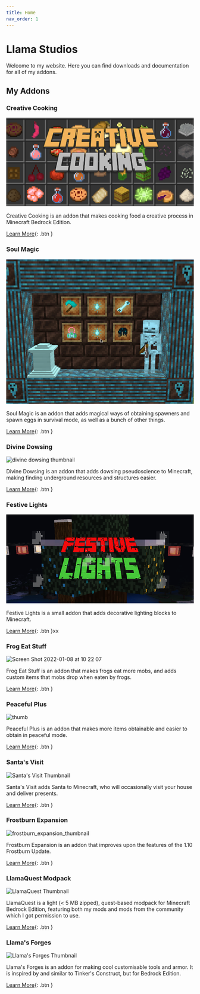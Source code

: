 ```yaml
---
title: Home
nav_order: 1
---
```


# Llama Studios
Welcome to my website. Here you can find downloads and documentation for all of my addons.

## My Addons
### Creative Cooking
![Creative Cooking Thumbnail](/images/creativecooking/cc_0.png)

Creative Cooking is an addon that makes cooking food a creative process in Minecraft Bedrock Edition.

[Learn More](/creative-cooking.html){: .btn }

### Soul Magic
![Soul Magic Thumbnail](/images/soul_magic/sm_1.png)

Soul Magic is an addon that adds magical ways of obtaining spawners and spawn eggs in survival mode, as well as a bunch of other things.

[Learn More](/soul-magic.html){: .btn }

### Divine Dowsing
![divine dowsing thumbnail](https://user-images.githubusercontent.com/31634240/132233236-051552de-7118-470e-9a27-3fceae87dbf3.png)

Divine Dowsing is an addon that adds dowsing pseudoscience to Minecraft, making finding underground resources and structures easier.

[Learn More](/divine-dowsing.html){: .btn }

### Festive Lights
![Festive lights thumbnail](/images/festive-lights/thumb_branded.png)

Festive Lights is a small addon that adds decorative lighting blocks to Minecraft.

[Learn More](/festive-lights.html){: .btn }xx

### Frog Eat Stuff
![Screen Shot 2022-01-08 at 10 22 07](https://user-images.githubusercontent.com/31634240/148650823-e057b82e-afc6-411a-82f3-95f409aa2d3b.png)

Frog Eat Stuff is an addon that makes frogs eat more mobs, and adds custom items that mobs drop when eaten by frogs.

[Learn More](/frog-eat-stuff.html){: .btn }

### Peaceful Plus
![thumb](https://user-images.githubusercontent.com/31634240/147771144-f9dfed83-cea2-4dc8-8b77-89a4a50b8d9b.png)

Peaceful Plus is an addon that makes more items obtainable and easier to obtain in peaceful mode.

[Learn More](/peaceful-plus.html){: .btn }

### Santa's Visit
![Santa's Visit Thumbnail](https://user-images.githubusercontent.com/31634240/146848160-b0189ab9-2dd4-4309-9ee6-b9ebac5207f0.png)

Santa's Visit adds Santa to Minecraft, who will occasionally visit your house and deliver presents.

[Learn More](/santas-visit.html){: .btn }

### Frostburn Expansion
![frostburn_expansion_thumbnail](https://user-images.githubusercontent.com/31634240/127752077-ae805dac-546b-40ca-a269-dbc7b65d885d.png)

Frostburn Expansion is an addon that improves upon the features of the 1.10 Frostburn Update.

[Learn More](/frostburn-expansion.html){: .btn }

### LlamaQuest Modpack
![LlamaQuest Thumbnail](https://user-images.githubusercontent.com/31634240/115959601-f37fd900-a4da-11eb-9213-4ee456546a5e.jpg)

LlamaQuest is a light (< 5 MB zipped), quest-based modpack for Minecraft Bedrock Edition, featuring both my mods and mods from the community which I got permission to use.

[Learn More](/llamaquest.html){: .btn }

### Llama's Forges
![Llama's Forges Thumbnail](https://mcpedl.com/wp-content/uploads/2021/03/llamas-forges_1-520x245.png)

Llama's Forges is an addon for making cool customisable tools and armor. It is inspired by and similar to Tinker's Construct, but for Bedrock Edition.

[Learn More](/llamas-forges.html){: .btn }
